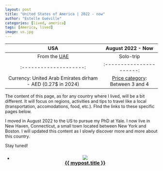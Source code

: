 ```yaml
---
layout: post
title: "United States of America | 2022 - now"
author: "Estelle Guéville"
categories: [lived, america]
tags: [America, lived]
image: us.jpg
---
```


<base target="_blank">

| USA | August 2022 - Now
| :--------------------:   | :----------------------:|
| From the [UAE](https://estellegvl.github.io/Around-the-World/uae)       | Solo-trip       |
| :--------------------:   | :----------------------:|
| Currency: United Arab Emirates dirham - AED (0.27$ in 2024) | [Price category](https://estellegvl.github.io/Around-the-World/price): Between 3 and 4 |

The content of this page, as for any country where I lived, will be a bit different. It will focus on regions, activities and tips to travel like a local (transportation, accomodations, food, etc.). FInd the links to these specific pages below.

I moved in August 2022 to the US to pursue my PhD at Yale. I now live in New Haven, Connecticut, a small town located between New York and Boston. I will updated this content as I slowly discover more and more about this country.

Stay tuned!

<div class="lived" style="text-align: center;">
  <ul class="lived-posts">
          <li>
            <h3>
              <a href="https://estellegvl.github.io/Around-the-World/ustransportation">
                <div class="lived-thumbnail">
                    <img src="https://upload.wikimedia.org/wikipedia/commons/d/d8/Viaduc_Austerlitz_Paris_18.jpg">
                </div>
                <div class="lived-title">
                  {{ mypost.title }}
                </div>
              </a>
            </h3>
          </li>
  </ul>
</div>